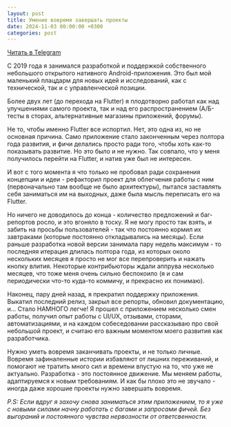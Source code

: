 ```yaml
---
layout: post
title: Умение вовремя завершать проекты
date: 2024-11-03 00:00:00 +0300
categories: post
---
```


[Читать в Telegram](https://t.me/fluttermiddlepodcast/350)

С 2019 года я занимался разработкой и поддержкой собственного небольшого открытого нативного Android-приложения. Это был
мой маленький плацдарм для новых идей и исследований, как с технической, так и с управленческой позиции.

Более двух лет (до перехода на Flutter) я плодотворно работал как над улучшениями самого проекта, так и над его
распространением (А/Б-тесты в сторах, альтернативные магазины приложений, форумы).

Не то, чтобы именно Flutter все испортил. Нет, это одна из, но не основная причина. Само приложение стало законченным
через полтора года развития, и фичи делались просто ради того, чтобы хоть как-то показывать развитие. Но это было и не
нужно. Так совпало, что у меня получилось перейти на Flutter, и натив уже был не интересен.

И вот с того момента я что только не пробовал ради сохранения концепции и идеи - рефакторил проект для облегчения работы
с ним (первоначально там вообще не было архитектуры), пытался заставлять себя заниматься им на выходных, даже была мысль
переписать его на Flutter.

Но ничего не доводилось до конца - количество предложений и баг-репортов росло, и это вгоняло в тоску. Я не могу просто
так взять, и забить на просьбы пользователей - так что постоянно кормил их завтраками (которые постоянно откладывались
на месяцы). Если раньше разработка новой версии занимала пару недель максимум - то последняя итерация длилась полтора
года, из которых около нескольких месяцев я просто не мог все перепроверить и нажать кнопку влития. Некоторые
контрибьюторы ждали аппрува несколько месяцев, что тоже меня очень сильно беспокоило (я и сам периодически что-то
куда-то коммичу, и прекрасно их понимаю).

Наконец, пару дней назад, я прекратил поддержку приложения. Выкатил последний релиз, закрыл все репорты, обновил
документацию, и... Стало НАМНОГО легче! Я прошел с приложением несколько смен работы, получил опыт работы с UI/UX,
отзывами, сторами, автоматизациями, и на каждом собеседовании рассказываю про свой небольшой проект, и считаю его важным
моментом моего развития как разработчика.

Нужно уметь вовремя заканчивать проекты, и не только личные. Вовремя зафиналенные истории избавляют от лишних
переживаний, и помогают не тратить много сил и времени впустую на то, что уже не актуально. Разработка - это постоянное
движение. Мы меняем работы, адаптируемся к новым требованиям. И как бы плохо это не звучало - иногда даже хорошие
проекты нужно завершать вовремя.

*P.S: Если вдруг я захочу снова заниматься этим приложением, то я уже с новыми силами начну работать с багами и
запросами фичей. Без выгораний и постоянного чувства нервозности от ответсвенности.*
